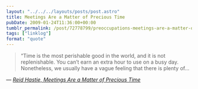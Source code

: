 ```yaml
---
layout: "../../../layouts/posts/post.astro"
title: Meetings Are a Matter of Precious Time
pubDate: 2009-01-24T11:36:00+00:00
tumblr_permalink: /post/72778799/preoccupations-meetings-are-a-matter-of-precious
tags: ["linklog"]
format: "quote"
---
```


> &ldquo;Time is the most perishable good in the world, and it is not replenishable. You can&rsquo;t earn an extra hour to use on a busy day. Nonetheless, we usually have a vague feeling that there is plenty of&hellip;

— <cite>[Reid Hastie, _Meetings Are a Matter of Precious Time_](https://www.nytimes.com/2009/01/18/jobs/18pre.html)</cite>
